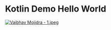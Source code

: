 # Kotlin Demo Hello World

[![Vaibhav Mojidra - 1.jpeg](https://raw.githubusercontent.com/VaibhavMojidra/Kotlin--Demo-Hello-World/master/output/1.jpeg "Vaibhav Mojidra")](https://vaibhavmojidra.github.io/site/)
